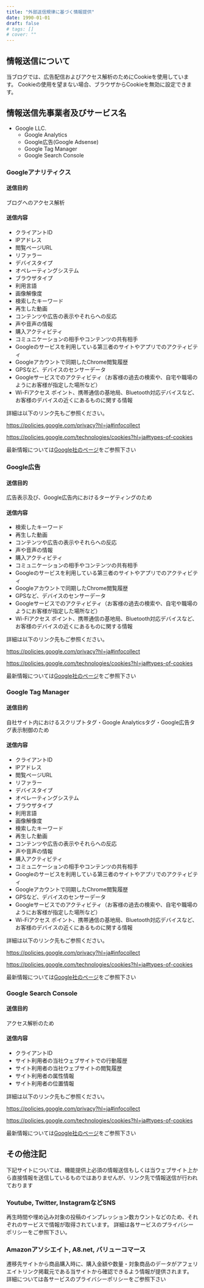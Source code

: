 ```yaml
---
title: "外部送信規律に基づく情報提供"
date: 1990-01-01
draft: false
# tags: []
# cover: ""
---
```


## 情報送信について

当ブログでは、広告配信およびアクセス解析のためにCookieを使用しています。
Cookieの使用を望まない場合、ブラウザからCookieを無効に設定できます。

## 情報送信先事業者及びサービス名

- Google LLC.
  - Google Analytics
  - Google広告(Google Adsense)
  - Google Tag Manager
  - Google Search Console


### Googleアナリティクス

#### 送信目的

ブログへのアクセス解析

#### 送信内容

- クライアントID
- IPアドレス
- 閲覧ページURL
- リファラー
- デバイスタイプ
- オペレーティングシステム
- ブラウザタイプ
- 利用言語
- 画像解像度
- 検索したキーワード
- 再生した動画
- コンテンツや広告の表示やそれらへの反応
- 声や音声の情報
- 購入アクティビティ
- コミュニケーションの相手やコンテンツの共有相手
- Googleのサービスを利用している第三者のサイトやアプリでのアクティビティ
- Googleアカウントで同期したChrome閲覧履歴
- GPSなど、デバイスのセンサーデータ
- Googleサービスでのアクティビティ（お客様の過去の検索や、自宅や職場のようにお客様が指定した場所など）
- Wi-Fiアクセス ポイント、携帯通信の基地局、Bluetooth対応デバイスなど、お客様のデバイスの近くにあるものに関する情報

詳細は以下のリンク先もご参照ください。

https://policies.google.com/privacy?hl=ja#infocollect

https://policies.google.com/technologies/cookies?hl=ja#types-of-cookies

最新情報については[Google社のページ](https://policies.google.com/technologies/partner-sites?hl=ja)をご参照下さい


### Google広告

#### 送信目的

広告表示及び、Google広告内におけるターゲティングのため

#### 送信内容

- 検索したキーワード
- 再生した動画
- コンテンツや広告の表示やそれらへの反応
- 声や音声の情報
- 購入アクティビティ
- コミュニケーションの相手やコンテンツの共有相手
- Googleのサービスを利用している第三者のサイトやアプリでのアクティビティ
- Googleアカウントで同期したChrome閲覧履歴
- GPSなど、デバイスのセンサーデータ
- Googleサービスでのアクティビティ（お客様の過去の検索や、自宅や職場のようにお客様が指定した場所など）
- Wi-Fiアクセス ポイント、携帯通信の基地局、Bluetooth対応デバイスなど、お客様のデバイスの近くにあるものに関する情報

詳細は以下のリンク先もご参照ください。

https://policies.google.com/privacy?hl=ja#infocollect

https://policies.google.com/technologies/cookies?hl=ja#types-of-cookies

最新情報については[Google社のページ](https://policies.google.com/technologies/partner-sites?hl=ja)をご参照下さい


### Google Tag Manager

#### 送信目的

自社サイト内におけるスクリプトタグ・Google Analyticsタグ・Google広告タグ表示制御のため

#### 送信内容

- クライアントID
- IPアドレス
- 閲覧ページURL
- リファラー
- デバイスタイプ
- オペレーティングシステム
- ブラウザタイプ
- 利用言語
- 画像解像度
- 検索したキーワード
- 再生した動画
- コンテンツや広告の表示やそれらへの反応
- 声や音声の情報
- 購入アクティビティ
- コミュニケーションの相手やコンテンツの共有相手
- Googleのサービスを利用している第三者のサイトやアプリでのアクティビティ
- Googleアカウントで同期したChrome閲覧履歴
- GPSなど、デバイスのセンサーデータ
- Googleサービスでのアクティビティ（お客様の過去の検索や、自宅や職場のようにお客様が指定した場所など）
- Wi-Fiアクセス ポイント、携帯通信の基地局、Bluetooth対応デバイスなど、お客様のデバイスの近くにあるものに関する情報

詳細は以下のリンク先もご参照ください。

https://policies.google.com/privacy?hl=ja#infocollect

https://policies.google.com/technologies/cookies?hl=ja#types-of-cookies

最新情報については[Google社のページ](https://policies.google.com/technologies/partner-sites?hl=ja)をご参照下さい

### Google Search Console

#### 送信目的

アクセス解析のため

#### 送信内容

- クライアントID
- サイト利用者の当社ウェブサイトでの行動履歴
- サイト利用者の当社ウェブサイトの閲覧履歴
- サイト利用者の属性情報
- サイト利用者の位置情報

詳細は以下のリンク先もご参照ください。

https://policies.google.com/privacy?hl=ja#infocollect

https://policies.google.com/technologies/cookies?hl=ja#types-of-cookies

最新情報については[Google社のページ](https://policies.google.com/technologies/partner-sites?hl=ja)をご参照下さい

## その他注記

下記サイトについては、機能提供上必須の情報送信もしくは当ウェブサイト上から直接情報を送信しているものではありませんが、リンク先で情報送信が行われております

### Youtube, Twitter, InstagramなどSNS

再生時間や埋め込み対象の投稿のインプレッション数カウントなどのため、それぞれのサービスで情報が取得されています。
詳細は各サービスのプライバシーポリシーをご参照下さい。

### Amazonアソシエイト, A8.net, バリューコマース

遷移先サイトから商品購入時に、購入金額や数量・対象商品のデータがアフェリエイトリンク掲載元である当サイトから確認できるよう情報が提供されます。
詳細については各サービスのプライバシーポリシーをご参照下さい



